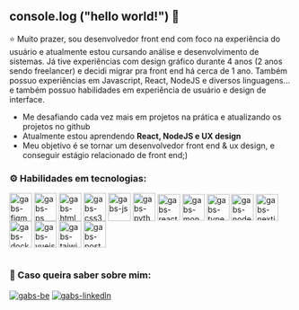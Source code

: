 ## console.log ("hello world!") 👋


⭐ Muito prazer, sou desenvolvedor front end com foco na experiência do usuário e atualmente estou cursando análise e desenvolvimento de sistemas. 
Já tive experiências com design gráfico durante 4 anos (2 anos sendo freelancer) e decidi migrar pra front end há cerca de 1 ano. Também possuo experiências 
em Javascript, React, NodeJS e diversos linguagens... e também possuo habilidades em experiência de usuário e design de interface.

- Me desafiando cada vez mais em projetos na prática e atualizando os projetos no github
- Atualmente estou aprendendo <strong>React, NodeJS e UX design</strong>
- Meu objetivo é se tornar um desenvolvedor front end & ux design, e conseguir estágio relacionado de front end;)

<h3>⚙️ Habilidades em tecnologias:</h1>

<div>
<img align="center" alt="gabs-figma" height="50" width="40" src="https://cdn.jsdelivr.net/gh/devicons/devicon/icons/figma/figma-original.svg" />
<img align="center" alt="gabs-ps" height="50" width="40" src="https://cdn.jsdelivr.net/gh/devicons/devicon/icons/photoshop/photoshop-plain.svg" />
<img align="center" alt="gabs-html5" height="50" width="40" src="https://cdn.jsdelivr.net/gh/devicons/devicon/icons/html5/html5-original.svg" />
<img align="center" alt="gabs-css3" height="50" width="40" src="https://cdn.jsdelivr.net/gh/devicons/devicon/icons/css3/css3-original.svg" />
<img align="center" alt="gabs-js" height="50" width="40" src="https://cdn.jsdelivr.net/gh/devicons/devicon/icons/javascript/javascript-original.svg" />
<img align="center" alt="gabs-python" height="50" width="40" src="https://cdn.jsdelivr.net/gh/devicons/devicon/icons/python/python-original-wordmark.svg" />        
<img align="center" alt="gabs-react" height="47" width="40" src="https://cdn.jsdelivr.net/gh/devicons/devicon/icons/react/react-original.svg" />
<img align="center" alt="gabs-mongodb" height="47" width="40" src="https://cdn.jsdelivr.net/gh/devicons/devicon@latest/icons/mongodb/mongodb-plain-wordmark.svg" />
<img align="center" alt="gabs-typescript" height="47" width="40" src="https://cdn.jsdelivr.net/gh/devicons/devicon@latest/icons/typescript/typescript-original.svg" />
<img align="center" alt="gabs-nodejs" height="47" width="40" src="https://cdn.jsdelivr.net/gh/devicons/devicon@latest/icons/nodejs/nodejs-original.svg" />
<img align="center" alt="gabs-nextjs" height="47" width="40" src="https://cdn.jsdelivr.net/gh/devicons/devicon@latest/icons/nextjs/nextjs-original.svg" />
<img align="center" alt="gabs-docker" height="47" width="40" src="https://cdn.jsdelivr.net/gh/devicons/devicon@latest/icons/docker/docker-original-wordmark.svg" />
<img align="center" alt="gabs-vuejs" height="47" width="40" src="https://cdn.jsdelivr.net/gh/devicons/devicon@latest/icons/vuejs/vuejs-original-wordmark.svg" />
<img align="center" alt="gabs-taiwindcss" height="47" width="40" src="https://cdn.jsdelivr.net/gh/devicons/devicon@latest/icons/tailwindcss/tailwindcss-original.svg" />
<img align="center" alt="gabs-postman" height="47" width="40" src="https://cdn.jsdelivr.net/gh/devicons/devicon@latest/icons/postman/postman-original.svg" />
</div>
 
#       


<h3>🚀 Caso queira saber sobre mim:</h3>

<div>

[<img align="center" alt="gabs-be" src="https://img.shields.io/badge/Behance-0054F7?style=for-the-badge&logo=behance&logoColor=white" />](https://www.behance.net/waks_)
[<img align="center" alt="gabs-linkedln" src="https://img.shields.io/badge/LinkedIn-0077B5?style=for-the-badge&logo=linkedin&logoColor=white" />](https://www.linkedin.com/in/gabriel-vilarino-aa529b248/)

</div>





